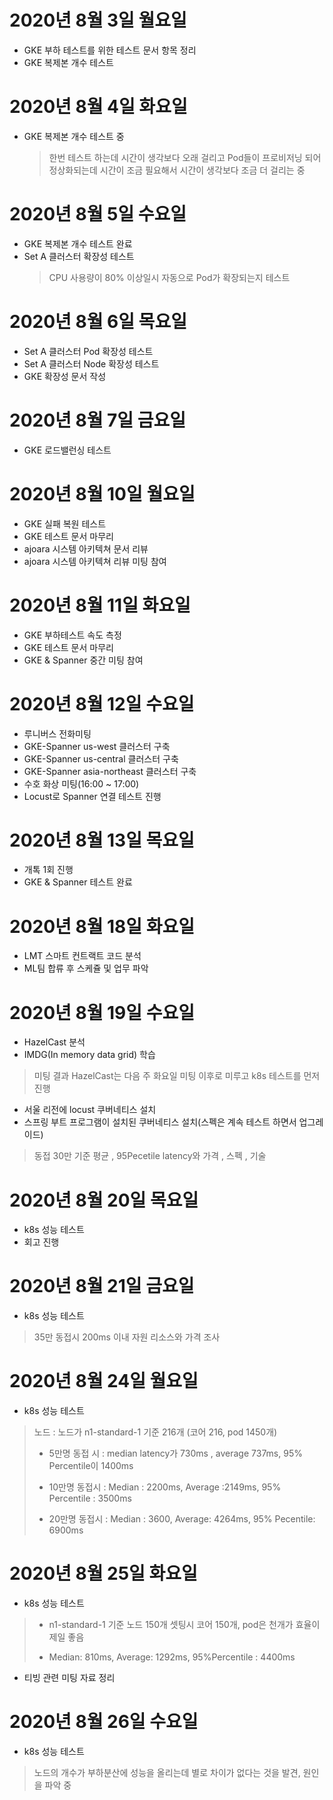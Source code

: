 
# 2020년 8월 3일 월요일

- GKE 부하 테스트를 위한 테스트 문서 항목 정리
- GKE 복제본 개수 테스트

# 2020년 8월 4일 화요일

- GKE 복제본 개수 테스트 중
  > 한번 테스트 하는데 시간이 생각보다 오래 걸리고 Pod들이 프로비저닝 되어 정상화되는데 시간이 조금 필요해서 시간이 생각보다 조금 더 걸리는 중

# 2020년 8월 5일 수요일

- GKE 복제본 개수 테스트 완료
- Set A 클러스터 확장성 테스트
  > CPU 사용량이 80% 이상일시 자동으로 Pod가 확장되는지 테스트

# 2020년 8월 6일 목요일

- Set A 클러스터 Pod 확장성 테스트
- Set A 클러스터 Node 확장성 테스트
- GKE 확장성 문서 작성

# 2020년 8월 7일 금요일

- GKE 로드밸런싱 테스트

# 2020년 8월 10일 월요일

- GKE 실패 복원 테스트
- GKE 테스트 문서 마무리
- ajoara 시스템 아키텍쳐 문서 리뷰
- ajoara 시스템 아키텍쳐 리뷰 미팅 참여 

# 2020년 8월 11일 화요일 

- GKE 부하테스트 속도 측정 
- GKE 테스트 문서 마무리
- GKE & Spanner 중간 미팅 참여

# 2020년 8월 12일 수요일

- 루니버스 전화미팅
- GKE-Spanner us-west 클러스터 구축
- GKE-Spanner us-central 클러스터 구축
- GKE-Spanner asia-northeast 클러스터 구축
- 수호 화상 미팅(16:00 ~ 17:00)
- Locust로 Spanner 연결 테스트 진행

# 2020년 8월 13일 목요일

- 개톡 1회 진행
- GKE & Spanner 테스트 완료

# 2020년 8월 18일 화요일

- LMT 스마트 컨트랙트 코드 분석
- ML팀 합류 후 스케쥴 및 업무 파악

# 2020년 8월 19일 수요일

- HazelCast 분석
- IMDG(In memory data grid) 학습
> 미팅 결과 HazelCast는 다음 주 화요일 미팅 이후로 미루고 k8s 테스트를 먼저 진행
-  서울 리전에 locust 쿠버네티스 설치
- 스프링 부트 프로그램이 설치된 쿠버네티스 설치(스펙은 계속 테스트 하면서 업그레이드)
> 동접 30만 기준 평균  , 95Pecetile latency와 가격 , 스펙 , 기술 

# 2020년 8월 20일 목요일

- k8s 성능 테스트
- 회고 진행

# 2020년 8월 21일 금요일

- k8s 성능 테스트 
> 35만 동접시 200ms 이내 자원 리소스와 가격 조사

# 2020년 8월 24일 월요일

- k8s 성능 테스트
> 노드 : 노드가 n1-standard-1 기준 216개 (코어 216, pod 1450개) 
>
> - 5만명 동접 시 : median latency가 730ms , average 737ms, 95% Percentile이 1400ms
>
> - 10만명 동접시 : Median : 2200ms, Average :2149ms, 95% Percentile : 3500ms
> 
> - 20만명 동접시 : Median : 3600, Average: 4264ms, 95% Pecentile: 6900ms

# 2020년 8월 25일 화요일 

- k8s 성능 테스트
> - n1-standard-1 기준 노드 150개 셋팅시 코어 150개, pod은 천개가 효율이 제일 좋음 
>
> - Median: 810ms, Average: 1292ms, 95%Percentile : 4400ms
- 티빙 관련 미팅 자료 정리

# 2020년 8월 26일 수요일

- k8s 성능 테스트
> 노드의 개수가 부하분산에 성능을 올리는데 별로 차이가 없다는 것을 발견, 원인을 파악 중
